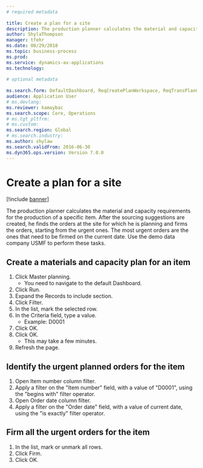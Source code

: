 ```yaml
--- 
# required metadata 
 
title: Create a plan for a site
description: The production planner calculates the material and capacity requirements for the production of a specific item. 
author: ShylaThompson
manager: tfehr 
ms.date: 08/29/2018
ms.topic: business-process 
ms.prod:  
ms.service: dynamics-ax-applications 
ms.technology:  
 
# optional metadata 
 
ms.search.form: DefaultDashboard, ReqCreatePlanWorkspace, ReqTransPlanCard, ReqTransPOUrgentFormPart, SysQueryForm   
audience: Application User 
# ms.devlang:  
ms.reviewer: kamaybac
ms.search.scope: Core, Operations 
# ms.tgt_pltfrm:  
# ms.custom:  
ms.search.region: Global
# ms.search.industry: 
ms.author: shylaw
ms.search.validFrom: 2016-06-30 
ms.dyn365.ops.version: Version 7.0.0 
---
```

# Create a plan for a site

[!include [banner](../../includes/banner.md)]

The production planner calculates the material and capacity requirements for the production of a specific item. After the sourcing suggestions are created, he finds the orders at the site for which he is planning and firms the orders, starting from the urgent ones. The most urgent orders are the ones that need to be firmed on the current date. Use the demo data company USMF to perform these tasks.


## Create a materials and capacity plan for an item
1. Click Master planning.
    * You need to navigate to the default Dashboard.  
2. Click Run.
3. Expand the Records to include section.
4. Click Filter.
5. In the list, mark the selected row.
6. In the Criteria field, type a value.
    * Example: D0001  
7. Click OK.
8. Click OK.
    * This may take a few minutes.  
9. Refresh the page.

## Identify the urgent planned orders for the item
1. Open Item number column filter.
2. Apply a filter on the "Item number" field, with a value of "D0001", using the "begins with" filter operator.
3. Open Order date column filter.
4. Apply a filter on the "Order date" field, with a value of current date, using the "is exactly" filter operator.

## Firm all the urgent orders for the item
1. In the list, mark or unmark all rows.
2. Click Firm.
3. Click OK.


